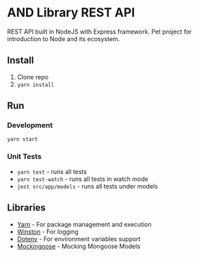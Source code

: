 # AND Library REST API

REST API built in NodeJS with Express framework.
Pet project for introduction to Node and its ecosystem.

## Install

1. Clone repo
2. `yarn install`

## Run
### Development

`yarn start`

### Unit Tests

* `yarn test` - runs all tests
* `yarn test-watch` - runs all tests in watch mode
* `jest src/app/models` - runs all tests under models 

## Libraries

* <a href="https://yarnpkg.com/en/">Yarn</a> - For package management and execution
* <a href="https://www.npmjs.com/package/winston">Winston</a> - For logging
* <a href="https://www.npmjs.com/package/dotenv">Dotenv</a> - For environment variables support
* <a href="https://github.com/alonronin/mockingoose">Mockingoose</a> - Mocking Mongoose Models
